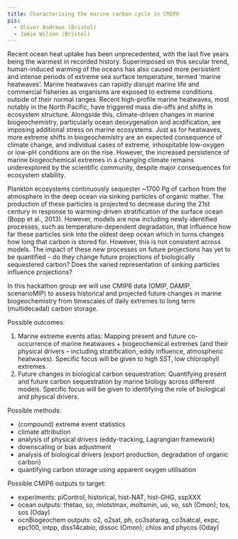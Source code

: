```yaml
---
title: Characterising the marine carbon cycle in CMIP6
pis:
  - Oliver Andrews (Bristol)
  - Jamie Wilson (Bristol)
---
```


Recent ocean heat uptake has been unprecedented, with the last five years being
the warmest in recorded history. Superimposed on this secular trend,
human-induced warming of the oceans has also caused more persistent and intense
periods of extreme sea surface temperature, termed ‘marine heatwaves’. Marine
heatwaves can rapidly disrupt marine life and commercial fisheries as organisms
are exposed to extreme conditions outside of their normal ranges. Recent
high-profile marine heatwaves, most notably in the North Pacific, have triggered
mass die-offs and shifts in ecosystem structure. Alongside this, climate-driven
changes in marine biogeochemistry, particularly ocean deoxygenation and
acidification, are imposing additional stress on marine ecosystems. Just as for
heatwaves, more extreme shifts in biogeochemistry are an expected consequence of
climate change, and individual cases of extreme, inhospitable low-oxygen or
low-pH conditions are on the rise. However, the increased persistence of marine
biogeochemical extremes in a changing climate remains underexplored by the
scientific community, despite major consequences for ecosystem stability.

Plankton ecosystems continuously sequester ~1700 Pg of carbon from the
atmosphere in the deep ocean via sinking particles of organic matter. The
production of these particles is projected to decrease during the 21st century
in response to warming-driven stratification of the surface ocean (Bopp et
al., 2013). However, models are now including newly identified processes, such
as temperature-dependent degradation, that influence how far these particles
sink into the oldest deep ocean which in turns changes how long that carbon is
stored for. However, this is not consistent across models. The impact of these
new processes on future projections has yet to be quantified – do they change
future projections of biologically sequestered carbon? Does the varied
representation of sinking particles influence projections?

In this hackathon group we will use CMIP6 data (OMIP, DAMIP, scenarioMIP) to
assess historical and projected future changes in marine biogeochemistry from
timescales of daily extremes to long term (multidecadal) carbon storage.

Possible outcomes:
1. Marine extreme events atlas: Mapping present and future co-occurrence of
   marine heatwaves + biogeochemical extremes (and their physical drivers –
   including stratification, eddy influence, atmospheric heatwaves). Specific
   focus will be given to high SST, low chlorophyll extremes.
2. Future changes in biological carbon sequestration: Quantifying present and
   future carbon sequestration by marine biology across different models.
   Specific focus will be given to identifying the role of biological and
   physical drivers.

Possible methods: 
- (compound) extreme event statistics
- climate attribution
- analysis of physical drivers (eddy-tracking, Lagrangian framework)
- downscaling or bias adjustment
- analysis of biological drivers (export production, degradation of organic
  carbon)
- quantifying carbon storage using apparent oxygen utilisation

Possible CMIP6 outputs to target:
- experiments: piControl, historical, hist-NAT, hist-GHG, sspXXX
- ocean outputs: thetao, so, mlotstmax, moltsmin, uo, vo, ssh (Omon); tos,
  sos (Oday) 
- ocnBiogeochem outputs: o2, o2sat, ph, co3satarag, co3satcal, expc, epc100,
  intpp, diss14cabio, dissoc (Omon); chlos and phycos (Oday) 
